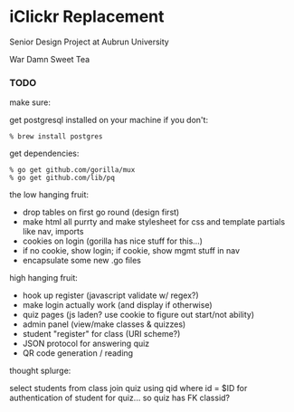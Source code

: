 # iClickr Replacement

Senior Design Project at Aubrun University

War Damn Sweet Tea

### TODO

make sure:

get postgresql installed on your machine if you don't:

`% brew install postgres`

get dependencies:

```
% go get github.com/gorilla/mux
% go get github.com/lib/pq
```

the low hanging fruit: 

* drop tables on first go round (design first)
* make html all purrty and make stylesheet for css and template partials like
  nav, imports
* cookies on login (gorilla has nice stuff for this...)
* if no cookie, show login; if cookie, show mgmt stuff in nav
* encapsulate some new .go files

high hanging fruit:

* hook up register (javascript validate w/ regex?)
* make login actually work (and display if otherwise)
* quiz pages (js laden? use cookie to figure out start/not ability)
* admin panel (view/make classes & quizzes)
* student "register" for class (URI scheme?)
* JSON protocol for answering quiz
* QR code generation / reading


thought splurge: 

select students from class join quiz using qid where id = $ID 
for authentication of student for quiz... so quiz has FK classid?

